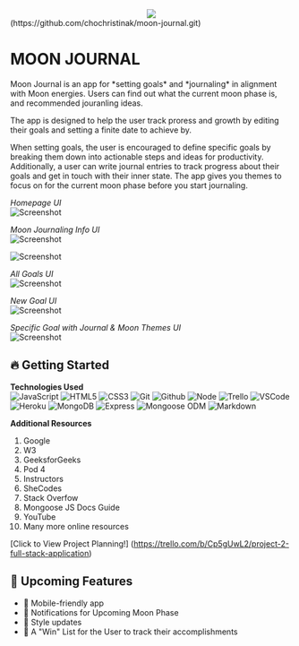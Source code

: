 
<div id="header" align="center">
    <img src="https://i0.wp.com/totemsurftribe.files.wordpress.com/2024/03/screenshot-2024-03-20-at-11.04.03e280afam.png?ssl=1">
  </div>
  (https://github.com/chochristinak/moon-journal.git)
  
  <h1>MOON JOURNAL</h1>
  Moon Journal is an app for *setting goals* and *journaling* in alignment with Moon energies. Users can find out what the current moon phase is, and recommended jouranling ideas. 
  
  The app is designed to help the user track proress and growth by editing their goals and setting a finite date to achieve by.
  
  When setting goals, the user is encouraged to define specific goals by breaking them down into actionable steps and ideas for productivity. Additionally, a user can write journal entries to track progress about their goals and get in touch with their inner state. The app gives you themes to focus on for the current moon phase before you start journaling. 

  _Homepage UI_ <br>
  ![Screenshot](https://totemsurftribe.files.wordpress.com/2024/03/screenshot-2024-03-21-at-2.51.17e280afpm.png?resize=438%2C438)
  
  _Moon Journaling Info UI_ <br>
  ![Screenshot](https://totemsurftribe.files.wordpress.com/2024/03/screenshot-2024-03-21-at-2.53.05e280afpm.png?resize=438%2C438)
  
  ![Screenshot](https://totemsurftribe.files.wordpress.com/2024/03/screenshot-2024-03-21-at-2.53.22e280afpm.png?resize=438%2C438)
 
  _All Goals UI_<br>
  ![Screenshot](https://totemsurftribe.files.wordpress.com/2024/03/screenshot-2024-03-21-at-2.54.20e280afpm.png?resize=438%2C438)

 _New Goal UI_<br>
  ![Screenshot](https://totemsurftribe.files.wordpress.com/2024/03/screenshot-2024-03-21-at-2.54.39e280afpm.png?resize=438%2C438)

_Specific Goal with Journal & Moon Themes UI_<br>
  ![Screenshot](https://totemsurftribe.files.wordpress.com/2024/03/screenshot-2024-03-21-at-2.55.09e280afpm.png?resize=438%2C438)



  
  ## :fire: **Getting Started**
  
  **Technologies Used**<br>
  ![JavaScript](https://img.shields.io/badge/-JavaScript-05122A?style=flat&logo=javascript)
  ![HTML5](https://img.shields.io/badge/-HTML5-05122A?style=flat&logo=html5)
  ![CSS3](https://img.shields.io/badge/-CSS-05122A?style=flat&logo=css3)
  ![Git](https://img.shields.io/badge/-Git-05122A?style=flat&logo=git)
  ![Github](https://img.shields.io/badge/-GitHub-05122A?style=flat&logo=github)
  ![Node](https://img.shields.io/badge/-Node.js-05122A?style=flat&logo=node.js)
  ![Trello](https://img.shields.io/badge/-Trello-05122A?style=flat&logo=trello)
  ![VSCode](https://img.shields.io/badge/-VS_Code-05122A?style=flat&logo=visualstudio)
  ![Heroku](https://img.shields.io/badge/-Heroku-05122A?style=flat&logo=heroku)
  ![MongoDB](https://img.shields.io/badge/-MongoDB-05122A?style=flat&logo=mongodb)
  ![Express](https://img.shields.io/badge/-Express-05122A?style=flat&logo=express)
  ![Mongoose ODM](https://img.shields.io/badge/-Mongoose_ODM-05122A?style=flat&logo=mongodb)
  ![Markdown](https://img.shields.io/badge/-Markdown-05122A?style=flat&logo=markdown)
  
  
  
  **Additional Resources**<br>
  1. Google
  2. W3
  3. GeeksforGeeks
  4. Pod 4
  5. Instructors
  6. SheCodes
  7. Stack Overfow
  8. Mongoose JS Docs Guide
  9. YouTube
  10. Many more online resources

  
  [Click to View Project Planning!]
  (https://trello.com/b/Cp5gUwL2/project-2-full-stack-application) 
  
  
  ## :satellite: **Upcoming Features**
  - :ghost: Mobile-friendly app
  - :ghost: Notifications for Upcoming Moon Phase
  - :ghost: Style updates
  - :ghost: A "Win" List for the User to track their accomplishments

  
